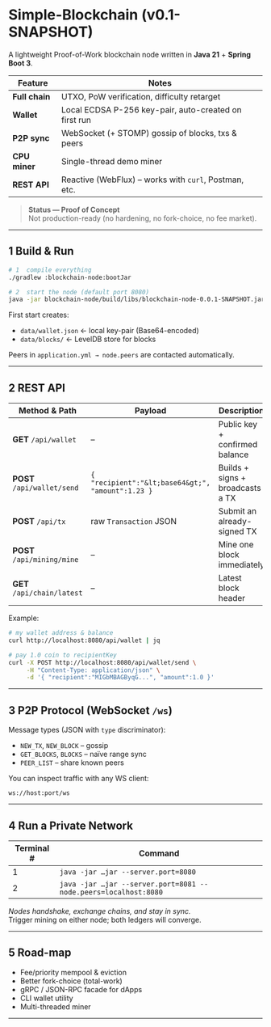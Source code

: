 # Simple-Blockchain (v0.1-SNAPSHOT)

A lightweight Proof-of-Work blockchain node written in **Java 21** + **Spring Boot 3**.

| Feature | Notes |
|---------|-------|
| **Full chain** | UTXO, PoW verification, difficulty retarget |
| **Wallet** | Local ECDSA P-256 key-pair, auto-created on first run |
| **P2P sync** | WebSocket (+ STOMP) gossip of blocks, txs & peers |
| **CPU miner** | Single-thread demo miner |
| **REST API** | Reactive (WebFlux) – works with `curl`, Postman, etc. |

> **Status — Proof of Concept**  
> Not production-ready (no hardening, no fork-choice, no fee market).

---

## 1  Build & Run

```bash
# 1  compile everything
./gradlew :blockchain-node:bootJar

# 2  start the node (default port 8080)
java -jar blockchain-node/build/libs/blockchain-node-0.0.1-SNAPSHOT.jar
```

First start creates:

* `data/wallet.json`    ← local key-pair (Base64-encoded)
* `data/blocks/`        ← LevelDB store for blocks

Peers in `application.yml → node.peers` are contacted automatically.

---

## 2  REST API

| Method & Path | Payload | Description |
|---------------|---------|-------------|
| **GET** `/api/wallet` | – | Public key + confirmed balance |
| **POST** `/api/wallet/send` | `{ "recipient":"&lt;base64&gt;", "amount":1.23 }` | Builds + signs + broadcasts a TX |
| **POST** `/api/tx` | raw `Transaction` JSON | Submit an already-signed TX |
| **POST** `/api/mining/mine` | – | Mine one block immediately |
| **GET** `/api/chain/latest` | – | Latest block header |

Example:

```bash
# my wallet address & balance
curl http://localhost:8080/api/wallet | jq

# pay 1.0 coin to recipientKey
curl -X POST http://localhost:8080/api/wallet/send \
     -H "Content-Type: application/json" \
     -d '{ "recipient":"MIGbMBAGByqG...", "amount":1.0 }'
```

---

## 3  P2P Protocol (WebSocket `/ws`)

Message types (JSON with `type` discriminator):

* `NEW_TX`, `NEW_BLOCK`        – gossip  
* `GET_BLOCKS`, `BLOCKS`       – naïve range sync  
* `PEER_LIST`                  – share known peers  

You can inspect traffic with any WS client:

```
ws://host:port/ws
```

---

## 4  Run a Private Network

| Terminal # | Command |
|------------|---------|
| 1 | `java -jar …jar --server.port=8080` |
| 2 | `java -jar …jar --server.port=8081 --node.peers=localhost:8080` |

*Nodes handshake, exchange chains, and stay in sync.*  
Trigger mining on either node; both ledgers will converge.

---

## 5  Road-map

* Fee/priority mempool & eviction  
* Better fork-choice (total-work)  
* gRPC / JSON-RPC facade for dApps  
* CLI wallet utility  
* Multi-threaded miner

---
